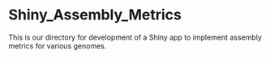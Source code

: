# Shiny_Assembly_Metrics

This is our directory for development of a Shiny app to implement assembly metrics for various genomes.